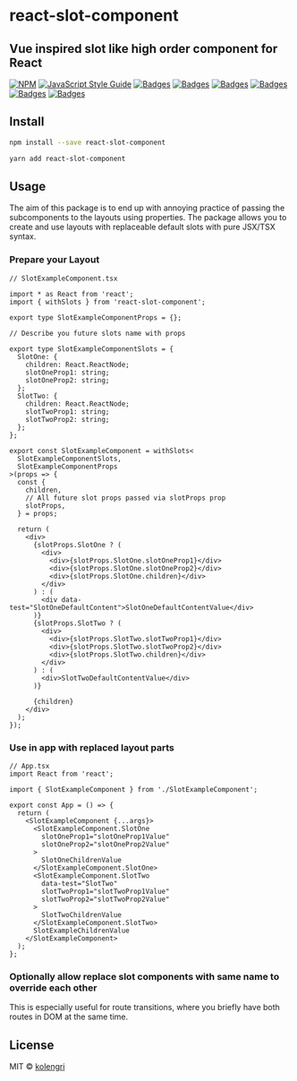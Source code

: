 # react-slot-component

## Vue inspired slot like high order component for React

[![NPM](https://img.shields.io/npm/v/react-slot-component.svg)](https://www.npmjs.com/package/react-slot-component)
[![JavaScript Style Guide](https://img.shields.io/badge/code_style-standard-brightgreen.svg)](https://standardjs.com)
[![Badges](https://badgen.net/npm/license/react-slot-component)](https://www.npmjs.com/package/react-slot-component)
[![Badges](https://badgen.net/npm/dependents/react-slot-component)](https://www.npmjs.com/package/react-slot-component)
[![Badges](https://badgen.net/npm/types/react-slot-component)](https://www.npmjs.com/package/react-slot-component)
[![Badges](https://badgen.net/github/issues/kolengri/react-slot-component)](https://www.npmjs.com/package/react-slot-component)
[![Badges](https://badgen.net/bundlephobia/min/react-slot-component)](https://bundlephobia.com/result?p=react-slot-component)
[![Badges](https://badgen.net/bundlephobia/minzip/react-slot-component)](https://bundlephobia.com/result?p=react-slot-component)

## Install

```bash
npm install --save react-slot-component
```

```bash
yarn add react-slot-component
```

## Usage

The aim of this package is to end up with annoying practice of passing the subcomponents to the layouts using properties. The package allows you to create and use layouts with replaceable default slots with pure JSX/TSX syntax.

### Prepare your Layout

```tsx
// SlotExampleComponent.tsx

import * as React from 'react';
import { withSlots } from 'react-slot-component';

export type SlotExampleComponentProps = {};

// Describe you future slots name with props

export type SlotExampleComponentSlots = {
  SlotOne: {
    children: React.ReactNode;
    slotOneProp1: string;
    slotOneProp2: string;
  };
  SlotTwo: {
    children: React.ReactNode;
    slotTwoProp1: string;
    slotTwoProp2: string;
  };
};

export const SlotExampleComponent = withSlots<
  SlotExampleComponentSlots,
  SlotExampleComponentProps
>(props => {
  const {
    children,
    // All future slot props passed via slotProps prop
    slotProps,
  } = props;

  return (
    <div>
      {slotProps.SlotOne ? (
        <div>
          <div>{slotProps.SlotOne.slotOneProp1}</div>
          <div>{slotProps.SlotOne.slotOneProp2}</div>
          <div>{slotProps.SlotOne.children}</div>
        </div>
      ) : (
        <div data-test="SlotOneDefaultContent">SlotOneDefaultContentValue</div>
      )}
      {slotProps.SlotTwo ? (
        <div>
          <div>{slotProps.SlotTwo.slotTwoProp1}</div>
          <div>{slotProps.SlotTwo.slotTwoProp2}</div>
          <div>{slotProps.SlotTwo.children}</div>
        </div>
      ) : (
        <div>SlotTwoDefaultContentValue</div>
      )}

      {children}
    </div>
  );
});
```

### Use in app with replaced layout parts

```tsx
// App.tsx
import React from 'react';

import { SlotExampleComponent } from './SlotExampleComponent';

export const App = () => {
  return (
    <SlotExampleComponent {...args}>
      <SlotExampleComponent.SlotOne
        slotOneProp1="slotOneProp1Value"
        slotOneProp2="slotOneProp2Value"
      >
        SlotOneChildrenValue
      </SlotExampleComponent.SlotOne>
      <SlotExampleComponent.SlotTwo
        data-test="SlotTwo"
        slotTwoProp1="slotTwoProp1Value"
        slotTwoProp2="slotTwoProp2Value"
      >
        SlotTwoChildrenValue
      </SlotExampleComponent.SlotTwo>
      SlotExampleChildrenValue
    </SlotExampleComponent>
  );
};
```

### Optionally allow replace slot components with same name to override each other

This is especially useful for route transitions, where you briefly have both routes in DOM at the same time.

## License

MIT © [kolengri](https://github.com/kolengri)
